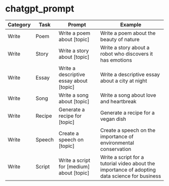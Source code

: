 # chatgpt_prompt

|Category|Task|Prompt|Example|
|---|---|---|---|
|Write|Poem|Write a poem about [topic]|Write a poem about the beauty of nature|
|Write|Story|Write a story about [topic]|Write a story about a robot who discovers it has emotions|
|Write|Essay|Write a descriptive essay about [topic]|Write a descriptive essay about a city at night|
|Write|Song|Write a song about [topic]|Write a song about love and heartbreak|
|Write|Recipe|Generate a recipe for [topic]|Generate a recipe for a vegan dish|
|Write|Speech|Create a speech on [topic]|Create a speech on the importance of environmental conservation|
|Write|Script|Write a script for [medium] about [topic]|Write a script for a tutorial video about the importance of adopting data science for business|
